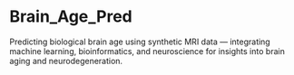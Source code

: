 # Brain_Age_Pred
Predicting biological brain age using synthetic MRI data — integrating machine learning, bioinformatics, and neuroscience for insights into brain aging and neurodegeneration.
